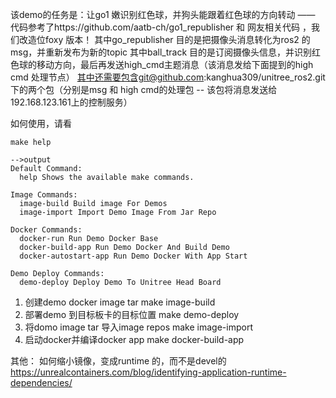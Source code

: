 该demo的任务是：让go1 嫩识别红色球，并狗头能跟着红色球的方向转动 —— 代码参考了https://github.com/aatb-ch/go1_republisher 和 网友相关代码 ，我们改造位foxy 版本！
其中go_republisher 目的是把摄像头消息转化为ros2 的msg，并重新发布为新的topic 
其中ball_track 目的是订阅摄像头信息，并识别红色球的移动方向，最后再发送high_cmd主题消息（该消息发给下面提到的high cmd 处理节点）
其中还需要包含git@github.com:kanghua309/unitree_ros2.git 下的两个包（分别是msg 和 high cmd的处理包 -- 该包将消息发送给192.168.123.161上的控制服务）

如何使用，请看
```
make help

-->output
Default Command:
  help Shows the available make commands.

Image Commands:
  image-build Build image For Demos
  image-import Import Demo Image From Jar Repo 

Docker Commands:
  docker-run Run Demo Docker Base 
  docker-build-app Run Demo Docker And Build Demo
  docker-autostart-app Run Demo Docker With App Start

Demo Deploy Commands:
  demo-deploy Deploy Demo To Unitree Head Board
```
1. 创建demo docker image tar 
make image-build 
2. 部署demo 到目标板卡的目标位置
make demo-deploy
3. 将domo image tar 导入image repos
make image-import
4. 启动docker并编译docker app
make docker-build-app


其他：
如何缩小镜像，变成runtime 的，而不是devel的
https://unrealcontainers.com/blog/identifying-application-runtime-dependencies/